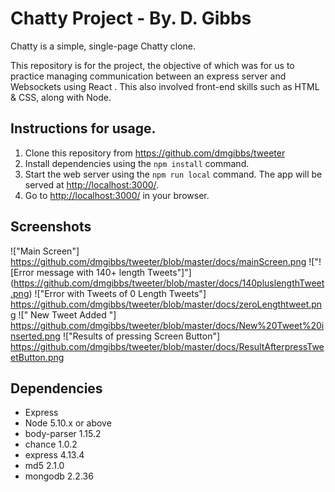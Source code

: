 
# Chatty Project - By. D. Gibbs

Chatty is a simple, single-page Chatty clone.

This repository is for the project, the objective of which was for us to practice managing communication between an express server and Websockets using React . This also involved front-end skills such as HTML & CSS, along with Node.

## Instructions for usage.

1. Clone this repository from https://github.com/dmgibbs/tweeter
2. Install dependencies using the `npm install` command.
3. Start the web server using the `npm run local` command. The app will be served at <http://localhost:3000/>.
4. Go to <http://localhost:3000/> in your browser.


## Screenshots
!["Main Screen"] https://github.com/dmgibbs/tweeter/blob/master/docs/mainScreen.png
!["![Error message with 140+ length Tweets"]"] (https://github.com/dmgibbs/tweeter/blob/master/docs/140pluslengthTweet.png)
!["Error with Tweets of 0 Length Tweets"]  https://github.com/dmgibbs/tweeter/blob/master/docs/zeroLengthtweet.png
![" New Tweet Added "] https://github.com/dmgibbs/tweeter/blob/master/docs/New%20Tweet%20inserted.png
!["Results of pressing Screen Button"]  https://github.com/dmgibbs/tweeter/blob/master/docs/ResultAfterpressTweetButton.png



## Dependencies
- Express
- Node 5.10.x or above
- body-parser  1.15.2
- chance 1.0.2
- express 4.13.4
- md5 2.1.0
- mongodb 2.2.36